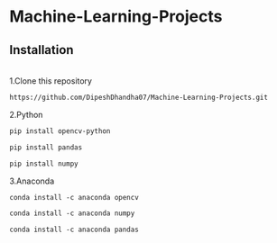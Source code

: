 # Machine-Learning-Projects

## Installation
\
1.Clone this repository

```html
https://github.com/DipeshDhandha07/Machine-Learning-Projects.git
```

2.Python

```html
pip install opencv-python
````
```html
pip install pandas
````
```html
pip install numpy
````

3.Anaconda

````html
conda install -c anaconda opencv
````
````html
conda install -c anaconda numpy
````
````html
conda install -c anaconda pandas
````
